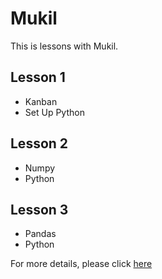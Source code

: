 # Mukil

This is lessons with Mukil.

## Lesson 1
* Kanban
* Set Up Python


## Lesson 2
* Numpy
* Python 

## Lesson 3

* Pandas
* Python



For more details, please click [here](https://www.markdownguide.org/cheat-sheet/)
